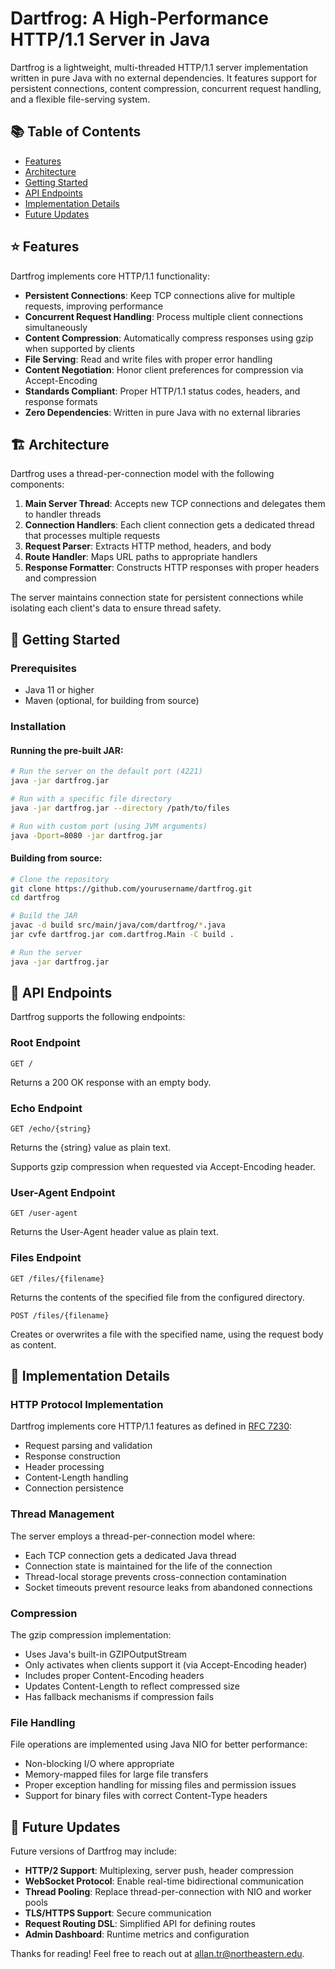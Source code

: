 # Dartfrog: A High-Performance HTTP/1.1 Server in Java

Dartfrog is a lightweight, multi-threaded HTTP/1.1 server implementation written in pure Java with no external dependencies. It features support for persistent connections, content compression, concurrent request handling, and a flexible file-serving system.

## 📚 Table of Contents

- [Features](#-features)
- [Architecture](#-architecture)
- [Getting Started](#-getting-started)
- [API Endpoints](#-api-endpoints)
- [Implementation Details](#-implementation-details)
- [Future Updates](#-future-updates)

## ⭐️ Features

Dartfrog implements core HTTP/1.1 functionality:

- **Persistent Connections**: Keep TCP connections alive for multiple requests, improving performance
- **Concurrent Request Handling**: Process multiple client connections simultaneously
- **Content Compression**: Automatically compress responses using gzip when supported by clients
- **File Serving**: Read and write files with proper error handling
- **Content Negotiation**: Honor client preferences for compression via Accept-Encoding
- **Standards Compliant**: Proper HTTP/1.1 status codes, headers, and response formats
- **Zero Dependencies**: Written in pure Java with no external libraries

## 🏗 Architecture

Dartfrog uses a thread-per-connection model with the following components:

1. **Main Server Thread**: Accepts new TCP connections and delegates them to handler threads
2. **Connection Handlers**: Each client connection gets a dedicated thread that processes multiple requests
3. **Request Parser**: Extracts HTTP method, headers, and body
4. **Route Handler**: Maps URL paths to appropriate handlers
5. **Response Formatter**: Constructs HTTP responses with proper headers and compression

The server maintains connection state for persistent connections while isolating each client's data to ensure thread safety.

## 🚀 Getting Started

### Prerequisites

- Java 11 or higher
- Maven (optional, for building from source)

### Installation

#### Running the pre-built JAR:

```bash
# Run the server on the default port (4221)
java -jar dartfrog.jar

# Run with a specific file directory
java -jar dartfrog.jar --directory /path/to/files

# Run with custom port (using JVM arguments)
java -Dport=8080 -jar dartfrog.jar
```

#### Building from source:

```bash
# Clone the repository
git clone https://github.com/yourusername/dartfrog.git
cd dartfrog

# Build the JAR
javac -d build src/main/java/com/dartfrog/*.java
jar cvfe dartfrog.jar com.dartfrog.Main -C build .

# Run the server
java -jar dartfrog.jar
```

## 🔌 API Endpoints

Dartfrog supports the following endpoints:

### Root Endpoint
```
GET /
```
Returns a 200 OK response with an empty body.

### Echo Endpoint
```
GET /echo/{string}
```
Returns the {string} value as plain text.

Supports gzip compression when requested via Accept-Encoding header.

### User-Agent Endpoint
```
GET /user-agent
```
Returns the User-Agent header value as plain text.

### Files Endpoint
```
GET /files/{filename}
```
Returns the contents of the specified file from the configured directory.

```
POST /files/{filename}
```
Creates or overwrites a file with the specified name, using the request body as content.

## 🔧 Implementation Details

### HTTP Protocol Implementation

Dartfrog implements core HTTP/1.1 features as defined in [RFC 7230](https://tools.ietf.org/html/rfc7230):

- Request parsing and validation
- Response construction
- Header processing
- Content-Length handling
- Connection persistence

### Thread Management

The server employs a thread-per-connection model where:

- Each TCP connection gets a dedicated Java thread
- Connection state is maintained for the life of the connection
- Thread-local storage prevents cross-connection contamination
- Socket timeouts prevent resource leaks from abandoned connections

### Compression

The gzip compression implementation:

- Uses Java's built-in GZIPOutputStream
- Only activates when clients support it (via Accept-Encoding header)
- Includes proper Content-Encoding headers
- Updates Content-Length to reflect compressed size
- Has fallback mechanisms if compression fails

### File Handling

File operations are implemented using Java NIO for better performance:

- Non-blocking I/O where appropriate
- Memory-mapped files for large file transfers
- Proper exception handling for missing files and permission issues
- Support for binary files with correct Content-Type headers

## 🔮 Future Updates

Future versions of Dartfrog may include:

- **HTTP/2 Support**: Multiplexing, server push, header compression
- **WebSocket Protocol**: Enable real-time bidirectional communication
- **Thread Pooling**: Replace thread-per-connection with NIO and worker pools
- **TLS/HTTPS Support**: Secure communication
- **Request Routing DSL**: Simplified API for defining routes
- **Admin Dashboard**: Runtime metrics and configuration



Thanks for reading! Feel free to reach out at allan.tr@northeastern.edu.
